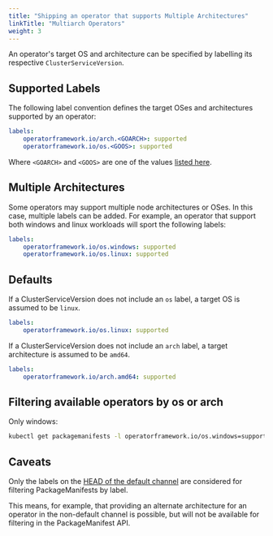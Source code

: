 ```yaml
---
title: "Shipping an operator that supports Multiple Architectures"
linkTitle: "Multiarch Operators"
weight: 3
---
```


An operator's target OS and architecture can be specified by labelling its respective `ClusterServiceVersion`.

## Supported Labels

The following label convention defines the target OSes and architectures supported by an operator:

```yaml
labels:
    operatorframework.io/arch.<GOARCH>: supported
    operatorframework.io/os.<GOOS>: supported
```

Where `<GOARCH>` and `<GOOS>` are one of the values [listed here](https://github.com/golang/go/blob/master/src/go/build/syslist.go).

## Multiple Architectures

Some operators may support multiple node architectures or OSes. In this case, multiple labels can be added. For example, an operator that support both windows and linux workloads will sport the following labels:

```yaml
labels:
    operatorframework.io/os.windows: supported
    operatorframework.io/os.linux: supported
```

## Defaults

If a ClusterServiceVersion does not include an `os` label, a target OS is assumed to be `linux`.

```yaml
labels:
    operatorframework.io/os.linux: supported
```

If a ClusterServiceVersion does not include an `arch` label, a target architecture is assumed to be `amd64`.

```yaml
labels:
    operatorframework.io/arch.amd64: supported
```

## Filtering available operators by os or arch

Only windows:

```sh
kubectl get packagemanifests -l operatorframework.io/os.windows=supported
```

## Caveats

Only the labels on the [HEAD of the default channel](/docs/glossary/#channel-head) are considered for filtering PackageManifests by label.

This means, for example, that providing an alternate architecture for an operator in the non-default channel is possible, but will not be available for filtering in the PackageManifest API.
